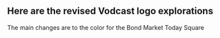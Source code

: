 ## Here are the revised Vodcast logo explorations 

The main changes are to the color for the Bond Market Today Square
